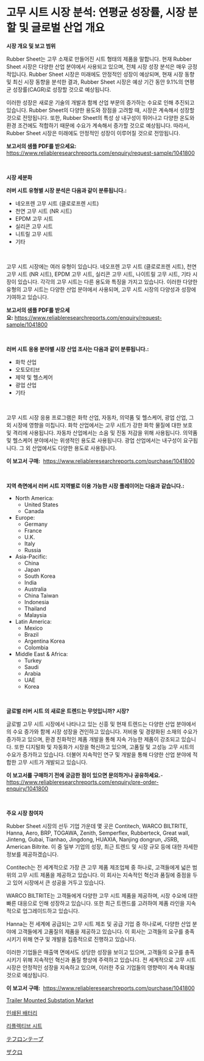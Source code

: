 <p><h1>고무 시트 시장 분석: 연평균 성장률, 시장 분할 및 글로벌 산업 개요</h1></p><p><strong>시장 개요 및 보고 범위</strong></p>
<p><p>Rubber Sheet는 고무 소재로 만들어진 시트 형태의 제품을 말합니다. 현재 Rubber Sheet 시장은 다양한 산업 분야에서 사용되고 있으며, 전체 시장 성장 분석은 매우 긍정적입니다. Rubber Sheet 시장은 미래에도 안정적인 성장이 예상되며, 현재 시장 동향 및 최신 시장 동향을 분석한 결과, Rubber Sheet 시장은 예상 기간 동안 9.1%의 연평균 성장률(CAGR)로 성장할 것으로 예상됩니다. </p><p>이러한 성장은 새로운 기술의 개발과 함께 산업 부문의 증가하는 수요로 인해 추진되고 있습니다. Rubber Sheet의 다양한 용도와 장점을 고려할 때, 시장은 계속해서 성장할 것으로 전망됩니다. 또한, Rubber Sheet의 특성 상 내구성이 뛰어나고 다양한 온도와 환경 조건에도 적합하기 때문에 수요가 계속해서 증가할 것으로 예상됩니다. 따라서, Rubber Sheet 시장은 미래에도 안정적인 성장이 이루어질 것으로 전망됩니다.</p></p>
<p><strong>보고서의 샘플 PDF를 받으세요:</strong> <a href="https://www.reliableresearchreports.com/enquiry/request-sample/1041800">https://www.reliableresearchreports.com/enquiry/request-sample/1041800</a></p>
<p>&nbsp;</p>
<p><strong>시장 세분화</strong></p>
<p><strong>러버 시트 유형별 시장 분석은 다음과 같이 분류됩니다.:</strong></p>
<p><ul><li>네오프렌 고무 시트 (클로로프렌 시트)</li><li>천연 고무 시트 (NR 시트)</li><li>EPDM 고무 시트</li><li>실리콘 고무 시트</li><li>니트릴 고무 시트</li><li>기타</li></ul></p>
<p>&nbsp;</p>
<p><p>고무 시트 시장에는 여러 유형이 있습니다. 네오프렌 고무 시트 (클로로프렌 시트), 천연고무 시트 (NR 시트), EPDM 고무 시트, 실리콘 고무 시트, 나이트릴 고무 시트, 기타 시장이 있습니다. 각각의 고무 시트는 다른 용도와 특징을 가지고 있습니다. 이러한 다양한 유형의 고무 시트는 다양한 산업 분야에서 사용되며, 고무 시트 시장의 다양성과 성장에 기여하고 있습니다.</p></p>
<p><strong>보고서의 샘플 PDF를 받으세요:</strong>&nbsp;<a href="https://www.reliableresearchreports.com/enquiry/request-sample/1041800">https://www.reliableresearchreports.com/enquiry/request-sample/1041800</a></p>
<p>&nbsp;</p>
<p><strong> 러버 시트 응용 분야별 시장 산업 조사는 다음과 같이 분류됩니다.:</strong></p>
<p><ul><li>화학 산업</li><li>오토모티브</li><li>제약 및 헬스케어</li><li>광업 산업</li><li>기타</li></ul></p>
<p>&nbsp;</p>
<p><p>고무 시트 시장 응용 프로그램은 화학 산업, 자동차, 의약품 및 헬스케어, 광업 산업, 그 외 시장에 영향을 미칩니다. 화학 산업에서는 고무 시트가 강한 화학 물질에 대한 보호 및 격리에 사용됩니다. 자동차 산업에서는 소음 및 진동 저감을 위해 사용됩니다. 의약품 및 헬스케어 분야에서는 위생적인 용도로 사용됩니다. 광업 산업에서는 내구성이 요구됩니다. 그 외 산업에서도 다양한 용도로 사용됩니다.</p></p>
<p><strong>이 보고서 구매:</strong>&nbsp; <a href="https://www.reliableresearchreports.com/purchase/1041800">https://www.reliableresearchreports.com/purchase/1041800</a></p>
<p>&nbsp;</p>
<p><strong>지역 측면에서 러버 시트 지역별로 이용 가능한 시장 플레이어는 다음과 같습니다.:</strong></p>
<p><ul>
    <li>
        North America:
        <ul>
            <li>United States</li>
            <li>Canada</li>
        </ul>
    </li>
    <li>
        Europe:
        <ul>
            <li>Germany</li>
            <li>France</li>
            <li>U.K.</li>
            <li>Italy</li>
            <li>Russia</li>
        </ul>
    </li>
    <li>
        Asia-Pacific:
        <ul>
            <li>China</li>
            <li>Japan</li>
            <li>South Korea</li>
            <li>India</li>
            <li>Australia</li>
            <li>China Taiwan</li>
            <li>Indonesia</li>
            <li>Thailand</li>
            <li>Malaysia</li>
        </ul>
    </li>
    <li>
        Latin America:
        <ul>
            <li>Mexico</li>
            <li>Brazil</li>
            <li>Argentina Korea</li>
            <li>Colombia</li>
        </ul>
    </li>
    <li>
        Middle East & Africa:
        <ul>
            <li>Turkey</li>
            <li>Saudi</li>
            <li>Arabia</li>
            <li>UAE</li>
            <li>Korea</li>
        </ul>
    </li>
    </ul></p>
<p>&nbsp;</p>
<p><strong>글로벌 러버 시트 의 새로운 트렌드는 무엇입니까? 시장?</strong></p>
<p><p>글로벌 고무 시트 시장에서 나타나고 있는 신흥 및 현재 트렌드는 다양한 산업 분야에서의 수요 증가와 함께 시장 성장을 견인하고 있습니다. 저비용 및 경량화된 소재의 수요가 증가하고 있으며, 환경 친화적인 제품 개발을 통해 지속 가능한 제품이 강조되고 있습니다. 또한 디지털화 및 자동화가 시장을 혁신하고 있으며, 고품질 및 고성능 고무 시트의 수요가 증가하고 있습니다. 더불어 지속적인 연구 및 개발을 통해 다양한 산업 분야에 적합한 고무 시트가 개발되고 있습니다.</p></p>
<p><strong>이 보고서를 구매하기 전에 궁금한 점이 있으면 문의하거나 공유하세요.</strong>- <a href="https://www.reliableresearchreports.com/enquiry/pre-order-enquiry/1041800">https://www.reliableresearchreports.com/enquiry/pre-order-enquiry/1041800</a></p>
<p>&nbsp;</p>
<p><strong>주요 시장 참여자</strong></p>
<p><p>Rubber Sheet 시장의 선두 기업 가운데 몇 곳은 Contitech, WARCO BILTRITE, Hanna, Aero, BRP, TOGAWA, Zenith, Semperflex, Rubberteck, Great wall, Jinteng, Gubai, Tianhao, Jingdong, HUAXIA, Nanjing dongrun, JSRB, American Biltrite. 이 중 일부 기업의 성장, 최근 트렌드 및 시장 규모 등에 대한 자세한 정보를 제공하겠습니다.</p><p>Contitech는 전 세계적으로 가장 큰 고무 제품 제조업체 중 하나로, 고객들에게 넓은 범위의 고무 시트 제품을 제공하고 있습니다. 이 회사는 지속적인 혁신과 품질에 중점을 두고 있어 시장에서 큰 성공을 거두고 있습니다.</p><p>WARCO BILTRITE는 고객들에게 다양한 고무 시트 제품을 제공하며, 시장 수요에 대한 빠른 대응으로 인해 성장하고 있습니다. 또한 최근 트렌드를 고려하여 제품 라인을 지속적으로 업그레이드하고 있습니다.</p><p>Hanna는 전 세계에 공급되는 고무 시트 제조 및 공급 기업 중 하나로써, 다양한 산업 분야에 고객들에게 고품질의 제품을 제공하고 있습니다. 이 회사는 고객들의 요구를 충족시키기 위해 연구 및 개발을 집중적으로 진행하고 있습니다.</p><p>이러한 기업들은 매출액 면에서도 상당한 성장을 보이고 있으며, 고객들의 요구를 충족시키기 위해 지속적인 혁신과 품질 향상에 주력하고 있습니다. 전 세계적으로 고무 시트 시장은 안정적인 성장을 지속하고 있으며, 이러한 주요 기업들의 영향력이 계속 확대될 것으로 예상됩니다.</p></p>
<p><strong>이 보고서 구매:</strong>&nbsp;&nbsp;<a href="https://www.reliableresearchreports.com/purchase/1041800">https://www.reliableresearchreports.com/purchase/1041800</a></p>
<p><p><a href="https://view.publitas.com/reportprime-1/trailer-mounted-substation-market-research-report-forecasted-for-period-from-2024-2031-by-market-type-market-application-and-region/">Trailer Mounted Substation Market</a></p><p><a href="https://github.com/jntpkh496620/Market-Research-Report-List-1/blob/main/4450169189684.md">인쇄된 배터리</a></p><p><a href="https://github.com/vsoq0zknh59/Market-Research-Report-List-1/blob/main/3412478189685.md">리플렉티브 시트</a></p><p><a href="https://github.com/bevdtkn4419963/Market-Research-Report-List-1/blob/main/9411837189810.md">テフロンテープ</a></p><p><a href="https://github.com/lababdou/Market-Research-Report-List-2/blob/main/9116885189809.md">ザクロ</a></p></p>
